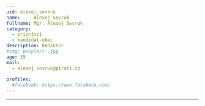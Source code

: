 ```yaml
---
uid: alexej.sevruk
name:     Alexej Sevruk
fullname: Mgr. Alexej Sevruk
category:
  - priznivci
  - kandidat-obec
description: Redaktor 
#img: people/t-.jpg
age: 35
mail:
  - alexej.sevruk@pirati.cz
 
profiles:
  #facebook: https://www.facebook.com/
---
```


---